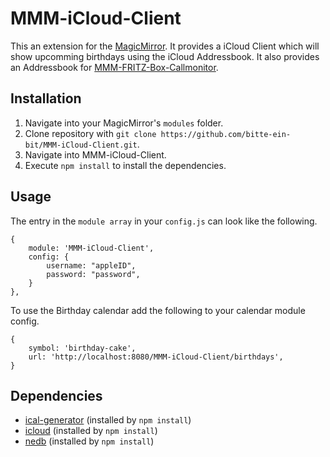 # MMM-iCloud-Client
This an extension for the [MagicMirror](https://github.com/MichMich/MagicMirror). It provides a iCloud Client which will show upcomming birthdays using the iCloud Addressbook. It also provides an Addressbook for [MMM-FRITZ-Box-Callmonitor](https://github.com/paviro/MMM-FRITZ-Box-Callmonitor).

## Installation
1. Navigate into your MagicMirror's `modules` folder.
2. Clone repository with `git clone https://github.com/bitte-ein-bit/MMM-iCloud-Client.git`.
3. Navigate into MMM-iCloud-Client.
4. Execute `npm install` to install the dependencies.


## Usage
The entry in the `module array` in your `config.js` can look like the following.

```
{
	module: 'MMM-iCloud-Client',
	config: {
		username: "appleID",
		password: "password",
	}
},
```
To use the Birthday calendar add the following to your calendar module config.

```
{
	symbol: 'birthday-cake',
	url: 'http://localhost:8080/MMM-iCloud-Client/birthdays',
}
```

## Dependencies
- [ical-generator](https://www.npmjs.com/package/ical-generator) (installed by `npm install`)
- [icloud](https://www.npmjs.com/package/icloud) (installed by `npm install`)
- [nedb](https://www.npmjs.com/package/nedb) (installed by `npm install`)
